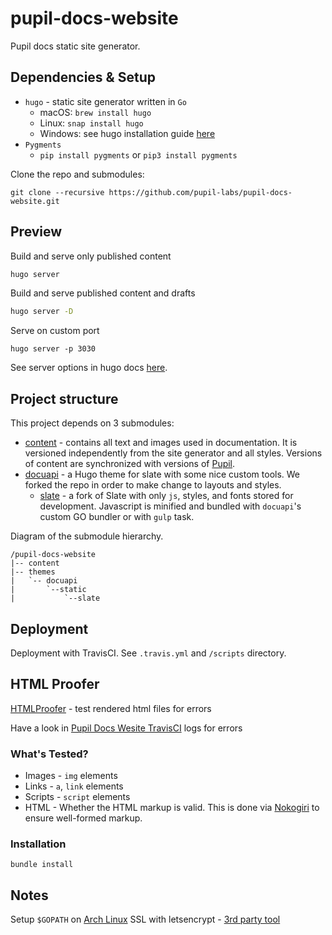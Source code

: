 # pupil-docs-website

Pupil docs static site generator. 

## Dependencies & Setup

- `hugo` - static site generator written in `Go`
  - macOS: `brew install hugo`
  - Linux: `snap install hugo`
  - Windows: see hugo installation guide [here](https://gohugo.io/overview/installing/)
- `Pygments`
  - `pip install pygments` or `pip3 install pygments`

Clone the repo and submodules:

`git clone --recursive https://github.com/pupil-labs/pupil-docs-website.git`

## Preview

Build and serve only published content

```bash
hugo server
```

Build and serve published content and drafts

```bash
hugo server -D
```

Serve on custom port
```
hugo server -p 3030
```

See server options in hugo docs [here](https://gohugo.io/commands/hugo_server/).

## Project structure

This project depends on 3 submodules:

  - [content](https://github.com/pupil-labs/pupil-docs) - contains all text and images used in documentation. It is versioned independently from the site generator and all styles. Versions of content are synchronized with versions of [Pupil](https://github.com/pupil-labs/pupil). 
  - [docuapi](https://github.com/pupil-labs/docuapi) - a Hugo theme for slate with some nice custom tools. We forked the repo in order to make change to layouts and styles. 
  	- [slate](https://github.com/pupil-labs/slate) - a fork of Slate with only `js`, styles, and fonts stored for development. Javascript is minified and bundled with `docuapi`'s custom GO bundler or with `gulp` task.  

Diagram of the submodule hierarchy.

```
/pupil-docs-website
|-- content
|-- themes
|	`-- docuapi
|		`--static
|			`--slate
```

## Deployment

Deployment with TravisCI. See `.travis.yml` and `/scripts` directory. 

## HTML Proofer

[HTMLProofer](https://github.com/gjtorikian/html-proofer) - test rendered html files for errors

Have a look in [Pupil Docs Wesite TravisCI](https://travis-ci.org/pupil-labs/pupil-docs-website) logs for errors

### What's Tested?

- Images - `img` elements
- Links - `a`, `link` elements
- Scripts - `script` elements
- HTML - Whether the HTML markup is valid. This is done via [Nokogiri](http://www.nokogiri.org/tutorials/ensuring_well_formed_markup.html) to ensure well-formed markup.

### Installation

`bundle install`

## Notes

Setup `$GOPATH` on [Arch Linux](https://wiki.archlinux.org/index.php/Go#.24GOPATH)
SSL with letsencrypt - [3rd party tool](https://gethttpsforfree.com)

